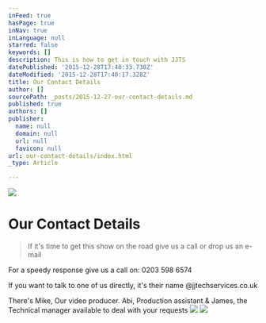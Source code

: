 ```yaml
---
inFeed: true
hasPage: true
inNav: true
inLanguage: null
starred: false
keywords: []
description: This is how to get in touch with JJTS
datePublished: '2015-12-28T17:40:33.738Z'
dateModified: '2015-12-28T17:40:17.328Z'
title: Our Contact Details
author: []
sourcePath: _posts/2015-12-27-our-contact-details.md
published: true
authors: []
publisher:
  name: null
  domain: null
  url: null
  favicon: null
url: our-contact-details/index.html
_type: Article

---
```

![](https://s3-us-west-2.amazonaws.com/the-grid-img/p/8631ba8995a682c7653a049914c5fb6e31b62610.png)

# Our Contact Details

> If it's time to get this show on the road give us a call or drop us an e-mail

For a speedy response give us a call on: 0203 598 6574

If you want to talk to one of us directly, it's their name @jjtechservices.co.uk

There's Mike, Our video producer. Abi, Production assistant & James, the Technical manager available to deal with your requests
![](https://s3-us-west-2.amazonaws.com/the-grid-img/p/0bac1335828fc2da139bc5f208eb84d7a917ebd0.png)
![](https://the-grid-user-content.s3-us-west-2.amazonaws.com/d0326610-2d5f-405c-b0a4-e334710464e7.JPG)